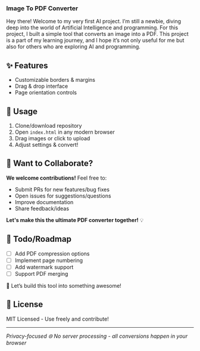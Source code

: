 
### Image To PDF Converter


Hey there! Welcome to my very first AI project. 
I’m still a newbie, diving deep into the world of Artificial Intelligence and programming. 
For this project, I built a simple tool that converts an image into a PDF.
This project is a part of my learning journey, and I hope it’s not only useful 
for me but also for others who are exploring AI and programming.


## ✨ Features
- Customizable borders & margins
- Drag & drop interface
- Page orientation controls

## 🚀 Usage
1. Clone/download repository
2. Open `index.html` in any modern browser
3. Drag images or click to upload
4. Adjust settings & convert!

## 🤝 Want to Collaborate?
**We welcome contributions!** Feel free to:
- Submit PRs for new features/bug fixes
- Open issues for suggestions/questions
- Improve documentation
- Share feedback/ideas

**Let's make this the ultimate PDF converter together!** 💡

## 📝 Todo/Roadmap
- [ ] Add PDF compression options
- [ ] Implement page numbering
- [ ] Add watermark support
- [ ] Support PDF merging

🚀 Let’s build this tool into something awesome!

## 📜 License
MIT Licensed - Use freely and contribute!

---

*Privacy-focused 🌐 No server processing - all conversions happen in your browser*



